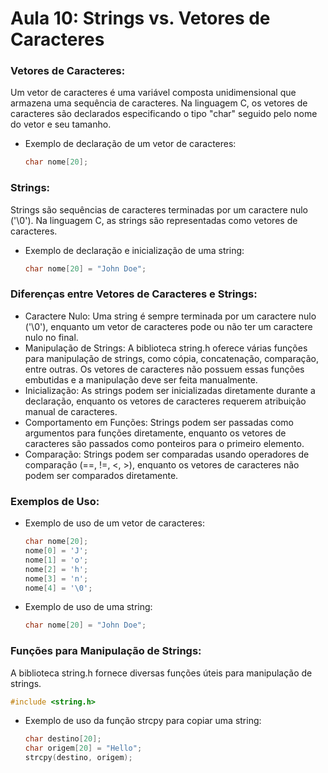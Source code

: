 # Aula 10: Strings vs. Vetores de Caracteres

### Vetores de Caracteres:
Um vetor de caracteres é uma variável composta unidimensional que armazena uma sequência de caracteres.
Na linguagem C, os vetores de caracteres são declarados especificando o tipo "char" seguido pelo nome do vetor e seu tamanho.
   - Exemplo de declaração de um vetor de caracteres:
     ```C
     char nome[20];
     ```

### Strings:
Strings são sequências de caracteres terminadas por um caractere nulo ('\0').
Na linguagem C, as strings são representadas como vetores de caracteres.
   - Exemplo de declaração e inicialização de uma string:
     ```C
     char nome[20] = "John Doe";
     ```

### Diferenças entre Vetores de Caracteres e Strings:
   - Caractere Nulo: Uma string é sempre terminada por um caractere nulo ('\0'), enquanto um vetor de caracteres pode ou não ter um caractere nulo no final.
   - Manipulação de Strings: A biblioteca string.h oferece várias funções para manipulação de strings, como cópia, concatenação, comparação, entre outras. Os vetores de caracteres não possuem essas funções embutidas e a manipulação deve ser feita manualmente.
   - Inicialização: As strings podem ser inicializadas diretamente durante a declaração, enquanto os vetores de caracteres requerem atribuição manual de caracteres.
   - Comportamento em Funções: Strings podem ser passadas como argumentos para funções diretamente, enquanto os vetores de caracteres são passados como ponteiros para o primeiro elemento.
   - Comparação: Strings podem ser comparadas usando operadores de comparação (==, !=, <, >), enquanto os vetores de caracteres não podem ser comparados diretamente.

### Exemplos de Uso:
   - Exemplo de uso de um vetor de caracteres:
     ```C
     char nome[20];
     nome[0] = 'J';
     nome[1] = 'o';
     nome[2] = 'h';
     nome[3] = 'n';
     nome[4] = '\0';
     ```

   - Exemplo de uso de uma string:
     ```C
     char nome[20] = "John Doe";
     ```

### Funções para Manipulação de Strings:
A biblioteca string.h fornece diversas funções úteis para manipulação de strings.
```C
#include <string.h>
```
   - Exemplo de uso da função strcpy para copiar uma string:
     ```C
     char destino[20];
     char origem[20] = "Hello";
     strcpy(destino, origem);
     ```

